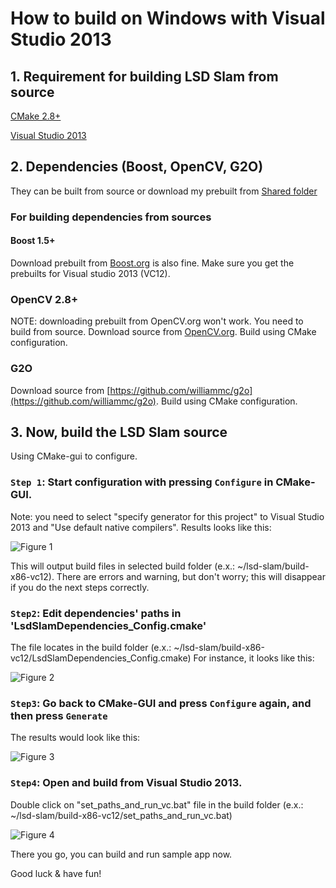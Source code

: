 How to build on Windows with Visual Studio 2013
=========

## 1. Requirement for building LSD Slam from source

[CMake 2.8+](www.cmake.org)

[Visual Studio 2013](http://www.visualstudio.com)

## 2. Dependencies (Boost, OpenCV, G2O)
They can be built from source or download my prebuilt from [Shared folder](https://drive.google.com/folderview?id=0B1nK6wk4wuKqcjBIUXNuR0stakU&usp=drive_web)

### For building dependencies from sources
#### Boost 1.5+
Download prebuilt from [Boost.org](www.boost.org) is also fine.
Make sure you get the prebuilts for Visual studio 2013 (VC12).

### OpenCV 2.8+
NOTE: downloading prebuilt from OpenCV.org won't work. You need to build from source.
Download source from [OpenCV.org](www.opencv.org).
Build using CMake configuration.

### G2O
Download source from [https://github.com/williammc/g2o](https://github.com/williammc/g2o).
Build using CMake configuration.

## 3. Now, build the LSD Slam source
Using CMake-gui to configure.

### `Step 1`: Start configuration with pressing `Configure` in CMake-GUI.

Note: you need to select "specify generator for this project" to Visual Studio 2013 and "Use default native compilers".
Results looks like this:

![Figure 1](doc/cmake-step1-configure.png)

This will output build files in selected build folder (e.x.: ~/lsd-slam/build-x86-vc12).
There are errors and warning, but don't worry; this will disappear if you do the next steps correctly.

### `Step2`: Edit dependencies' paths in 'LsdSlamDependencies_Config.cmake' 

The file locates in the build folder (e.x.: ~/lsd-slam/build-x86-vc12/LsdSlamDependencies_Config.cmake)
For instance, it looks like this:

![Figure 2](doc/cmake-step2-paths-edit.png)

### `Step3`: Go back to CMake-GUI and press `Configure` again, and then press `Generate`

The results would look like this:

![Figure 3](doc/cmake-step3-reconfigure.png)

### `Step4`: Open and build from Visual Studio 2013.

Double click on "set_paths_and_run_vc.bat" file in the build folder (e.x.: ~/lsd-slam/build-x86-vc12/set_paths_and_run_vc.bat)

![Figure 4](doc/cmake-step4-compile.png)


There you go, you can build and run sample app now.

Good luck & have fun!